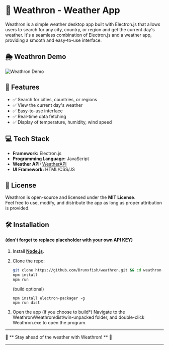 # 📝 Weathron - Weather App

Weathron is a simple weather desktop app built with Electron.js that allows users to search for any city, country, or region and get the current day's weather. It's a seamless combination of Electron.js and a weather app, providing a smooth and easy-to-use interface.

## 🌦️ Weathron Demo
![Weathron Demo](Weathron/public/Images/preview-ezgif.com-speed.gif)


## 🔹 Features
- ✅ Search for cities, countries, or regions  
- ✅ View the current day's weather  
- ✅ Easy-to-use interface  
- ✅ Real-time data fetching  
- ✅ Display of temperature, humidity, wind speed 

## 💻 Tech Stack
- **Framework:** Electron.js  
- **Programming Language:** JavaScript  
- **Weather API:** [WeatherAPI](https://www.weatherapi.com/)  
- **UI Framework:** HTML/CSS/JS

## 📜 License  
Weathron is open-source and licensed under the **MIT License**.  
Feel free to use, modify, and distribute the app as long as proper attribution is provided.


## 🛠️ Installation  
#### (don't forget to replace placeholder with your own API KEY)

1. Install **[Node.js](https://nodejs.org/)**.  
2. Clone the repo:  

   ```sh
   git clone https://github.com/Drunxfish/weathron.git && cd weathron
   npm install
   npm run
   ```
   (build optional)
   
   ```
   npm install electron-packager -g
   npm run dist
   ```
   
4. Open the app (if you choose to build*)
   Navigate to the Weathron\Weathron\dist\win-unpacked folder, and double-click Weathron.exe to open the program.

---

🚀 ** Stay ahead of the weather with Weathron! ** 🌇

---

